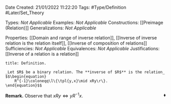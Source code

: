 <div class="topSpace"></div>

Date Created: 21/01/2022 11:22:20
Tags: #Type/Definition #Later/Set_Theory

Types: _Not Applicable_
Examples: _Not Applicable_ 
Constructions: [[Preimage (Relation)]]
Generalizations: _Not Applicable_

Properties: [[Domain and range of inverse relation]], [[Inverse of inverse relation is the relation itself]], [[Inverse of composition of relations]]
Sufficiencies: _Not Applicable_
Equivalences: _Not Applicable_
Justifications: [[Inverse of a relation is a relation]]

``` ad-Definition
title: Definition.

_Let $R$ be a binary relation. The **inverse of $R$** is the relation_
$$\begin{equation}
    R^{-1}\coloneqq\l\{\tpl{y,x}\mid xRy\r\}.
\end{equation}$$

```

**Remark.** Observe that $xRy\Leftrightarrow yR^{-1}x$.<span style="float:right;">$\blacklozenge$</span>
